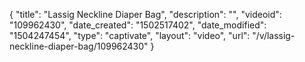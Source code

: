 {
    "title": "Lassig Neckline Diaper Bag",
    "description": "",
    "videoid": "109962430",
    "date_created": "1502517402",
    "date_modified": "1504247454",
    "type": "captivate",
    "layout": "video",
    "url": "\/v\/lassig-neckline-diaper-bag\/109962430"
}
